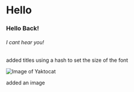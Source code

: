 # Hello
### Hello Back!
######  I cant hear you!






added titles using a hash to set the size of the font





![Image of Yaktocat](https://octodex.github.com/images/yaktocat.png)


added an image 
